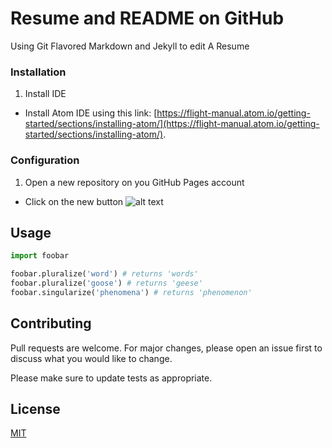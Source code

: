 # Resume and README on GitHub
Using Git Flavored Markdown and Jekyll to edit A Resume

### Installation
1. Install IDE
  * Install Atom IDE using this link: [https://flight-manual.atom.io/getting-started/sections/installing-atom/](https://flight-manual.atom.io/getting-started/sections/installing-atom/).

### Configuration
1. Open a new repository on you GitHub Pages account
  * Click on the new button ![alt text](https://github.com/Annasisa01/IsaAnnas.github.io/blob/master/img/image1.15.15%20PM.png)
<!--
```bash
pip install foobar
``` -->

## Usage

```python
import foobar

foobar.pluralize('word') # returns 'words'
foobar.pluralize('goose') # returns 'geese'
foobar.singularize('phenomena') # returns 'phenomenon'
```

## Contributing
Pull requests are welcome. For major changes, please open an issue first to discuss what you would like to change.

Please make sure to update tests as appropriate.

## License
[MIT](https://choosealicense.com/licenses/mit/)
